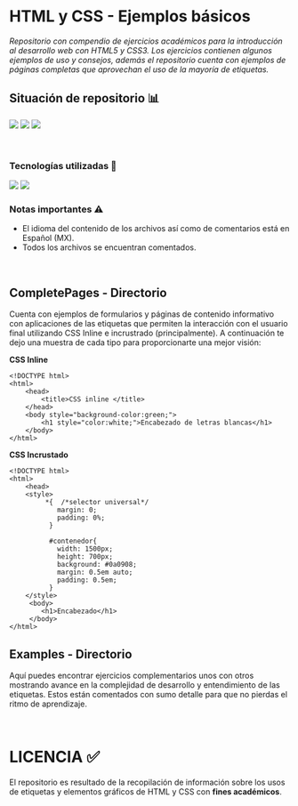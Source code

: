# HTML y CSS - Ejemplos básicos

_Repositorio con compendio de ejercicios académicos para la introducción al desarrollo web con HTML5 y CSS3. Los ejercicios contienen algunos ejemplos de uso y consejos, además el repositorio cuenta con ejemplos de páginas completas que aprovechan el uso de la mayoría de etiquetas._
<br>

## Situación de repositorio 📊️
<img src="https://img.shields.io/badge/Coverage-20%25-FFB4A2?style=for-the-badge" />  <img src="https://img.shields.io/github/stars/0draS0/Practicas_HTML?color=FFB4A2&style=for-the-badge" />  <img src="https://img.shields.io/badge/Version-1.0-FFB4A2?style=for-the-badge" />

<br>

### Tecnologías utilizadas 🔨
<img src="https://img.shields.io/badge/Visual_Studio_Code-Code?style=for-the-badge&logo=visualstudiocode&logoColor=black&color=FFB4A2" /> <img src="https://img.shields.io/badge/Google_Chrome-Code?style=for-the-badge&logo=googlechrome&logoColor=black&color=FFB4A2" />

### Notas importantes ⚠
  - El idioma del contenido de los archivos así como de comentarios está en Español (MX).
  - Todos los archivos se encuentran comentados.

<br>

## CompletePages - Directorio
Cuenta con ejemplos de formularios y páginas de contenido informativo con aplicaciones de las etiquetas que permiten la interacción con el usuario final utilizando CSS Inline e incrustrado (principalmente).  A continuación te dejo una muestra de cada tipo para proporcionarte una mejor visión:

<b>CSS Inline</b>
```
<!DOCTYPE html>
<html>
	<head>
		<title>CSS inline </title>
	</head>
	<body style="background-color:green;">
		<h1 style="color:white;">Encabezado de letras blancas</h1>
	</body>
</html>
```
<b>CSS Incrustado</b>
```
<!DOCTYPE html>
<html>
	<head>
	<style>
		 *{  /*selector universal*/
			margin: 0;
			padding: 0%;
		  }

		  #contenedor{
			width: 1500px;
			height: 700px;
			background: #0a0908;
			margin: 0.5em auto;
			padding: 0.5em;
		  }
  	</style>
	 <body>
		<h1>Encabezado</h1>
	 </body>
</html>
```


## Examples - Directorio
Aquí puedes encontrar ejercicios complementarios unos con otros mostrando avance en la complejidad de desarrollo y entendimiento de las etiquetas. Estos están comentados con sumo detalle para que no pierdas el ritmo de aprendizaje.

<br>

# LICENCIA ✅
El repositorio es resultado de la recopilación de información sobre los usos de etiquetas y elementos gráficos de HTML y CSS con <b>fines académicos</b>.
